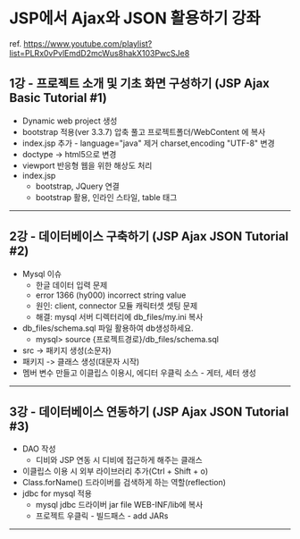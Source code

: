 # JSP에서 Ajax와 JSON 활용하기 강좌

ref. https://www.youtube.com/playlist?list=PLRx0vPvlEmdD2mcWus8hakX103PwcSJe8

## 1강 - 프로젝트 소개 및 기초 화면 구성하기 (JSP Ajax Basic Tutorial #1)

- Dynamic web project 생성
- bootstrap 적용(ver 3.3.7) 압축 풀고 프로젝트폴더/WebContent 에 복사
- index.jsp 추가 - language="java" 제거 charset,encoding "UTF-8" 변경
- doctype -> html5으로 변경
- viewport 반응형 웹을 위한 해상도 처리
- index.jsp
  - bootstrap, JQuery 연결
  - bootstrap 활용, 인라인 스타일, table 태그
- - -

## 2강 - 데이터베이스 구축하기 (JSP Ajax JSON Tutorial #2)

- Mysql 이슈
  - 한글 데이터 입력 문제
  - error 1366 (hy000) incorrect string value
  - 원인: client, connector 모듈 캐릭터셋 셋팅 문제
  - 해결: mysql 서버 디렉터리에 db_files/my.ini 복사
- db_files/schema.sql 파일 활용하여 db생성하세요.
  - mysql> source {프로젝트경로}/db_files/schema.sql
- src -> 패키지 생성(소문자)
- 패키지 -> 클래스 생성(대문자 시작)
- 멤버 변수 만들고 이클립스 이용시, 에디터 우클릭 소스 - 게터, 세터 생성
- - -

## 3강 - 데이터베이스 연동하기 (JSP Ajax JSON Tutorial #3)

- DAO 작성
  - 디비와 JSP 연동 시 디비에 접근하게 해주는 클래스
- 이클립스 이용 시 외부 라이브러리 추가(Ctrl + Shift + o)
- Class.forName() 드라이버를 검색하게 하는 역할(reflection)
- jdbc for mysql 적용
  - mysql jdbc 드라이버 jar file WEB-INF/lib에 복사
  - 프로젝트 우클릭 - 빌드패스 - add JARs
- - -
